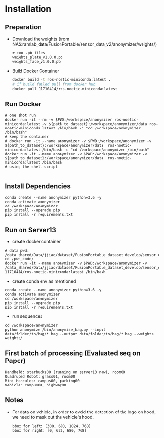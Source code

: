# Installation
## Preparation
- Download the weights (from NAS:ramlab_data/FusionPortable/sensor_data_v2/anonymizer/weights/)
  ```shell
  # two .pb files
  weights_plate_v1.0.0.pb
  weights_face_v1.0.0.pb
  ```
- Build Docker Container
  ```bash
  docker build -t ros-noetic-miniconda:latest .
  # if build failed pull from docker hub
  docker pull 11710414/ros-noetic-miniconda:latest
  ```
## Run Docker
```shell
# one shot run
docker run -it --rm -v $PWD:/workspace/anonymizer ros-noetic-miniconda:latest -v ${path_to_dataset}:/workspace/anonymizer/data ros-noetic-miniconda:latest /bin/bash -c "cd /workspace/anonymizer /bin/bash"
# keep the container
# docker run -it --name anonymizer -v $PWD:/workspace/anonymizer -v ${path_to_dataset}:/workspace/anonymizer/data  ros-noetic-miniconda:latest /bin/bash -c "cd /workspace/anonymizer /bin/bash"
docker run -it --name anonymizer -v $PWD:/workspace/anonymizer -v ${path_to_dataset}:/workspace/anonymizer/data  ros-noetic-miniconda:latest /bin/bash 
# using the shell script


```
## Install Dependencies
```shell
conda create --name anonymizer python=3.6 -y
conda activate anonymizer
cd /workspace/anonymizer
pip install --upgrade pip
pip install -r requirements.txt
```

## Run on Server13
- create docker container
```shell
# data pwd: /data_shared/Data/jjiao/dataset/FusionPortable_dataset_develop/sensor_data
cd /pwd_code/
docker run -it --name anonymizer -v $PWD:/workspace/anonymizer -v /data_shared/Data/jjiao/dataset/FusionPortable_dataset_develop/sensor_data:/workspace/anonymizer/data  11710414/ros-noetic-miniconda:latest /bin/bash 
```
- create conda env as mentioned 
```shell
conda create --name anonymizer python=3.6 -y
conda activate anonymizer
cd /workspace/anonymizer
pip install --upgrade pip
pip install -r requirements.txt
```
- run sequences
```shell
cd /workspace/anonymizer
python anonymizer/bin/anonymize_bag.py --input data/folder/to/bag/*.bag --output data/folder/to/bag/*.bag --weights weights/
```

## First batch of processing (Evaluated seq on Paper)
```
Handheld: starbucks00 (running on server13 now), room00
Quadruped Robot: grass01, room00
Mini Hercules: campus00, parking00
Vehicle: campus00, highway00
```



## Notes
- For data on vehicle, in order to avoid the detection of the logo on hood, we need to mask out the vehicle's hood.
  ```shell
  bbox for left: [300, 650, 1024, 768]
  bbox for right: [0, 620, 680, 768]  
  ```
